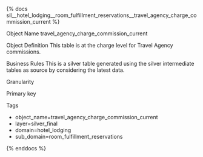 {% docs sil__hotel_lodging__room_fulfillment_reservations__travel_agency_charge_commission_current %}

Object Name
travel_agency_charge_commission_current

Object Definition
This table is at the charge level for Travel Agency commissions.

Business Rules
This is a silver table generated using the silver intermediate tables as source by considering the latest data.

Granularity

Primary key

Tags
- object_name=travel_agency_charge_commission_current
- layer=silver_final
- domain=hotel_lodging
- sub_domain=room_fulfillment_reservations

{% enddocs %}